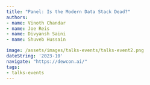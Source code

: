 ```yaml
---
title: "Panel: Is the Modern Data Stack Dead?"
authors:
- name: Vinoth Chandar
- name: Joe Reis
- name: Divyansh Saini
- name: Shuveb Hussain

image: /assets/images/talks-events/talks-event2.png
dateString: '2023-10'
navigate: "https://dewcon.ai/"
tags:
- talks-events
---
```

